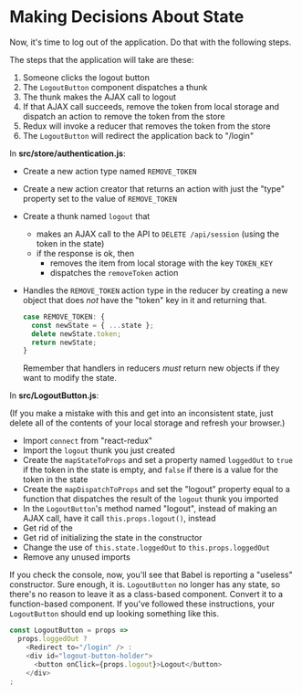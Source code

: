 # Making Decisions About State

Now, it's time to log out of the application. Do that with the following
steps.

The steps that the application will take are these:

1. Someone clicks the logout button
2. The `LogoutButton` component dispatches a thunk
3. The thunk makes the AJAX call to logout
4. If that AJAX call succeeds, remove the token from local storage and dispatch
   an action to remove the token from the store
5. Redux will invoke a reducer that removes the token from the store
6. The `LogoutButton` will redirect the application back to "/login"

In **src/store/authentication.js**:

* Create a new action type named `REMOVE_TOKEN`
* Create a new action creator that returns an action with just the "type"
  property set to the value of `REMOVE_TOKEN`
* Create a thunk named `logout` that
  * makes an AJAX call to the API to `DELETE /api/session` (using the token in
    the state)
  * if the response is ok, then
    * removes the item from local storage with the key `TOKEN_KEY`
    * dispatches the `removeToken` action
* Handles the `REMOVE_TOKEN` action type in the reducer by creating a new
  object that does _not_ have the "token" key in it and returning that.

  ```js
  case REMOVE_TOKEN: {
    const newState = { ...state };
    delete newState.token;
    return newState;
  }
  ```

  Remember that handlers in reducers _must_ return new objects if they want to
  modify the state.

In **src/LogoutButton.js**:

(If you make a mistake with this and get into an inconsistent state, just delete
all of the contents of your local storage and refresh your browser.)

* Import `connect` from "react-redux"
* Import the `logout` thunk you just created
* Create the `mapStateToProps` and set a property named `loggedOut` to `true` if
  the token in the state is empty, and `false` if there is a value for the token
  in the state
* Create the `mapDispatchToProps` and set the "logout" property equal to a
  function that dispatches the result of the `logout` thunk you imported
* In the `LogoutButton`'s method named "logout", instead of making an AJAX call,
  have it call `this.props.logout()`, instead
* Get rid of the
* Get rid of initializing the state in the constructor
* Change the use of `this.state.loggedOut` to `this.props.loggedOut`
* Remove any unused imports

If you check the console, now, you'll see that Babel is reporting a "useless"
constructor. Sure enough, it is. `LogoutButton` no longer has any state, so
there's no reason to leave it as a class-based component. Convert it to a
function-based component. If you've followed these instructions, your
`LogoutButton` should end up looking something like this.

```js
const LogoutButton = props =>
  props.loggedOut ?
    <Redirect to="/login" /> :
    <div id="logout-button-holder">
      <button onClick={props.logout}>Logout</button>
    </div>
;
```
